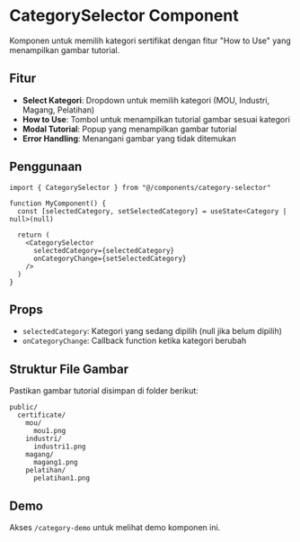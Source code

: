 # CategorySelector Component

Komponen untuk memilih kategori sertifikat dengan fitur "How to Use" yang menampilkan gambar tutorial.

## Fitur

- **Select Kategori**: Dropdown untuk memilih kategori (MOU, Industri, Magang, Pelatihan)
- **How to Use**: Tombol untuk menampilkan tutorial gambar sesuai kategori
- **Modal Tutorial**: Popup yang menampilkan gambar tutorial
- **Error Handling**: Menangani gambar yang tidak ditemukan

## Penggunaan

```tsx
import { CategorySelector } from "@/components/category-selector"

function MyComponent() {
  const [selectedCategory, setSelectedCategory] = useState<Category | null>(null)

  return (
    <CategorySelector 
      selectedCategory={selectedCategory}
      onCategoryChange={setSelectedCategory}
    />
  )
}
```

## Props

- `selectedCategory`: Kategori yang sedang dipilih (null jika belum dipilih)
- `onCategoryChange`: Callback function ketika kategori berubah

## Struktur File Gambar

Pastikan gambar tutorial disimpan di folder berikut:

```
public/
  certificate/
    mou/
      mou1.png
    industri/
      industri1.png
    magang/
      magang1.png
    pelatihan/
      pelatihan1.png
```

## Demo

Akses `/category-demo` untuk melihat demo komponen ini.

